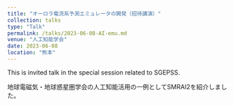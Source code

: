 ```yaml
---
title: "オーロラ電流系予測エミュレータの開発（招待講演）"
collection: talks
type: "Talk"
permalink: /talks/2023-06-08-AI-emu.md
venue: "人工知能学会"
date: 2023-06-08
location: "熊本"
---
```


<!--[More information here](http://exampleurl.com)-->

This is invited talk in the special session related to SGEPSS. 

地球電磁気・地球惑星圏学会の人工知能活用の一例としてSMRAI2を紹介しました。 
